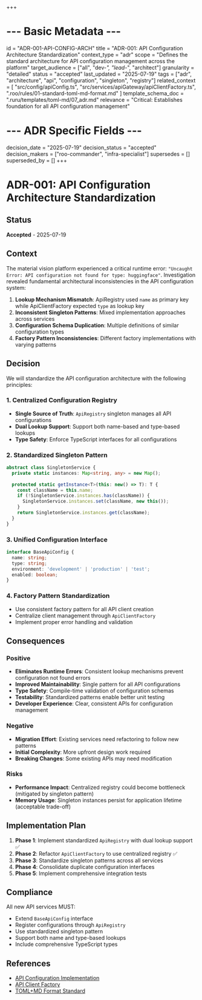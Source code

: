 +++
# --- Basic Metadata ---
id = "ADR-001-API-CONFIG-ARCH"
title = "ADR-001: API Configuration Architecture Standardization"
context_type = "adr"
scope = "Defines the standard architecture for API configuration management across the platform"
target_audience = ["all", "dev-*", "lead-*", "architect"]
granularity = "detailed"
status = "accepted"
last_updated = "2025-07-19"
tags = ["adr", "architecture", "api", "configuration", "singleton", "registry"]
related_context = [
    "src/config/apiConfig.ts",
    "src/services/apiGateway/apiClientFactory.ts",
    ".roo/rules/01-standard-toml-md-format.md"
]
template_schema_doc = ".ruru/templates/toml-md/07_adr.md"
relevance = "Critical: Establishes foundation for all API configuration management"

# --- ADR Specific Fields ---
decision_date = "2025-07-19"
decision_status = "accepted"
decision_makers = ["roo-commander", "infra-specialist"]
supersedes = []
superseded_by = []
+++

# ADR-001: API Configuration Architecture Standardization

## Status
**Accepted** - 2025-07-19

## Context

The material vision platform experienced a critical runtime error: `"Uncaught Error: API configuration not found for type: huggingface"`. Investigation revealed fundamental architectural inconsistencies in the API configuration system:

1. **Lookup Mechanism Mismatch**: ApiRegistry used `name` as primary key while ApiClientFactory expected `type` as lookup key
2. **Inconsistent Singleton Patterns**: Mixed implementation approaches across services
3. **Configuration Schema Duplication**: Multiple definitions of similar configuration types
4. **Factory Pattern Inconsistencies**: Different factory implementations with varying patterns

## Decision

We will standardize the API configuration architecture with the following principles:

### 1. Centralized Configuration Registry
- **Single Source of Truth**: `ApiRegistry` singleton manages all API configurations
- **Dual Lookup Support**: Support both name-based and type-based lookups
- **Type Safety**: Enforce TypeScript interfaces for all configurations

### 2. Standardized Singleton Pattern
```typescript
abstract class SingletonService {
  private static instances: Map<string, any> = new Map();
  
  protected static getInstance<T>(this: new() => T): T {
    const className = this.name;
    if (!SingletonService.instances.has(className)) {
      SingletonService.instances.set(className, new this());
    }
    return SingletonService.instances.get(className);
  }
}
```

### 3. Unified Configuration Interface
```typescript
interface BaseApiConfig {
  name: string;
  type: string;
  environment: 'development' | 'production' | 'test';
  enabled: boolean;
}
```

### 4. Factory Pattern Standardization
- Use consistent factory pattern for all API client creation
- Centralize client management through `ApiClientFactory`
- Implement proper error handling and validation

## Consequences

### Positive
- **Eliminates Runtime Errors**: Consistent lookup mechanisms prevent configuration not found errors
- **Improved Maintainability**: Single pattern for all API configurations
- **Type Safety**: Compile-time validation of configuration schemas
- **Testability**: Standardized patterns enable better unit testing
- **Developer Experience**: Clear, consistent APIs for configuration management

### Negative
- **Migration Effort**: Existing services need refactoring to follow new patterns
- **Initial Complexity**: More upfront design work required
- **Breaking Changes**: Some existing APIs may need modification

### Risks
- **Performance Impact**: Centralized registry could become bottleneck (mitigated by singleton pattern)
- **Memory Usage**: Singleton instances persist for application lifetime (acceptable trade-off)

## Implementation Plan

1. **Phase 1**: Implement standardized `ApiRegistry` with dual lookup support ✅
2. **Phase 2**: Refactor `ApiClientFactory` to use centralized registry ✅
3. **Phase 3**: Standardize singleton patterns across all services
4. **Phase 4**: Consolidate duplicate configuration interfaces
5. **Phase 5**: Implement comprehensive integration tests

## Compliance

All new API services MUST:
- Extend `BaseApiConfig` interface
- Register configurations through `ApiRegistry`
- Use standardized singleton pattern
- Support both name and type-based lookups
- Include comprehensive TypeScript types

## References

- [API Configuration Implementation](src/config/apiConfig.ts)
- [API Client Factory](src/services/apiGateway/apiClientFactory.ts)
- [TOML+MD Format Standard](.roo/rules/01-standard-toml-md-format.md)